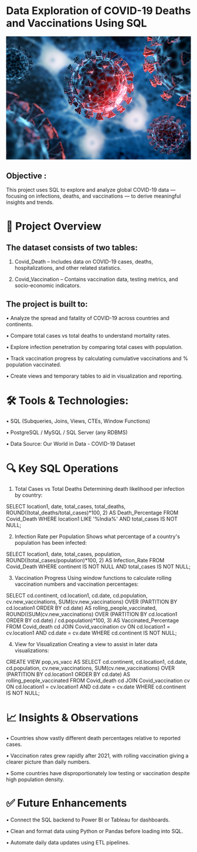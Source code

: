  #  Data Exploration of COVID-19 Deaths and Vaccinations Using SQL
 ![Logo](https://github.com/vikassaraswatiitg26/Covid19_sql_project/blob/main/covid.logo1.jpg)

## Objective :

   This project uses SQL to explore and analyze global COVID-19 data — focusing on infections, deaths, and 
   vaccinations — to derive meaningful insights and trends.
   
# 📌 Project Overview

## The dataset consists of two tables:

   1. Covid_Death – Includes data on COVID-19 cases, deaths, hospitalizations, and other related statistics.

   2. Covid_Vaccination – Contains vaccination data, testing metrics, and socio-economic indicators.

## The project is built to:

• Analyze the spread and fatality of COVID-19 across countries and continents.

• Compare total cases vs total deaths to understand mortality rates.

• Explore infection penetration by comparing total cases with population.

• Track vaccination progress by calculating cumulative vaccinations and % population vaccinated.

• Create views and temporary tables to aid in visualization and reporting.


# 🛠️ Tools & Technologies:

• SQL (Subqueries, Joins, Views, CTEs, Window Functions)

• PostgreSQL / MySQL / SQL Server (any RDBMS)

• Data Source: Our World in Data - COVID-19 Dataset

# 🔍 Key SQL Operations

1. Total Cases vs Total Deaths
Determining death likelihood per infection by country:

SELECT location1, date, total_cases, total_deaths,
       ROUND((total_deaths/total_cases)*100, 2) AS Death_Percentage
FROM Covid_Death
WHERE location1 LIKE '%India%' AND total_cases IS NOT NULL;

2. Infection Rate per Population
Shows what percentage of a country's population has been infected:

SELECT location1, date, total_cases, population,
       ROUND((total_cases/population)*100, 2) AS Infection_Rate
FROM Covid_Death
WHERE continent IS NOT NULL AND total_cases IS NOT NULL;

3. Vaccination Progress
Using window functions to calculate rolling vaccination numbers and vaccination percentages:

SELECT cd.continent, cd.location1, cd.date, cd.population, cv.new_vaccinations,
       SUM(cv.new_vaccinations) OVER (PARTITION BY cd.location1 ORDER BY cd.date) AS rolling_people_vaccinated,
       ROUND((SUM(cv.new_vaccinations) OVER (PARTITION BY cd.location1 ORDER BY cd.date) / cd.population)*100, 3) AS Vaccinated_Percentage
FROM Covid_death cd
JOIN Covid_vaccination cv ON cd.location1 = cv.location1 AND cd.date = cv.date
WHERE cd.continent IS NOT NULL;


4. View for Visualization
Creating a view to assist in later data visualizations:

CREATE VIEW pop_vs_vacc AS
SELECT cd.continent, cd.location1, cd.date, cd.population,
       cv.new_vaccinations,
       SUM(cv.new_vaccinations) OVER (PARTITION BY cd.location1 ORDER BY cd.date) AS rolling_people_vaccinated
FROM Covid_death cd
JOIN Covid_vaccination cv ON cd.location1 = cv.location1 AND cd.date = cv.date
WHERE cd.continent IS NOT NULL;


# 📈 Insights & Observations

• Countries show vastly different death percentages relative to reported cases.

• Vaccination rates grew rapidly after 2021, with rolling vaccination giving a clearer picture than daily numbers.

• Some countries have disproportionately low testing or vaccination despite high population density.

# ✅ Future Enhancements

• Connect the SQL backend to Power BI or Tableau for dashboards.

• Clean and format data using Python or Pandas before loading into SQL.

• Automate daily data updates using ETL pipelines.
